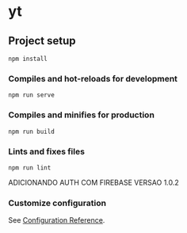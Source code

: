 # yt

## Project setup
```
npm install
```

### Compiles and hot-reloads for development
```
npm run serve
```

### Compiles and minifies for production
```
npm run build
```

### Lints and fixes files
```
npm run lint
```

ADICIONANDO AUTH COM FIREBASE VERSAO 1.0.2

### Customize configuration
See [Configuration Reference](https://cli.vuejs.org/config/).
